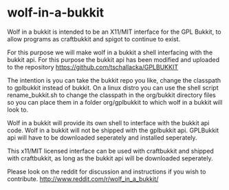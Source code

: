 wolf-in-a-bukkit
================

Wolf in a bukkit is intended to be an X11/MIT interface for the GPL Bukkit, to allow programs as craftbukkit and spigot to continue to exist.

For this purpose we will make wolf in a bukkit a shell interfacing with the bukkit api.
For this purpose the bukkit api has been modified and uploaded to the repository
https://github.com/tschallacka/GPLBUKKIT

The intention is you can take the bukkit repo you like, change the classpath to gplbukkit instead of bukkit.
On a linux distro you can use the shell script rename_bukkit.sh to change the classpath in the org/bukkit directory files
so you can place them in a folder org/gplbukkit to which wolf in a bukkit will look to.

Wolf in a bukkit will provide its own shell to interface with the bukkit api code. Wolf in a bukkit will not be shipped with the gplbukkit api.
GPLBukkit api will have to be downloaded seperately and installed seperately.

This x11/MIT licensed interface can be used with craftbukkit and shipped with craftbukkit, as long as the bukkit api will be downloaded seperately.

Please look on the reddit for discussion and instructions if you wish to contribute.
http://www.reddit.com/r/wolf_in_a_bukkit/

